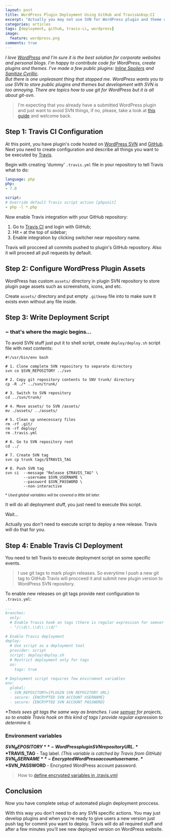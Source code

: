 ```yaml
---
layout: post
title: WordPress Plugin Deployment Using GitHub and Travis&nbsp;CI
excerpt: "Actually you may not use SVN for WordPress plugin and theme development and deployment. Travis can do all SVN stuff for you."
categories: articles
tags: [deployment, github, travis-ci, wordpress]
image:
  feature: wordpress.png
comments: true
---
```


*I love [WordPress](https://wordpress.org) and I'm sure it is the best solution for corporate websites and personal blogs. I'm happy to contribute code for WordPress, create plugins and themes. I've made a few public plugins: [Inline Spoilers](https://wordpress.org/plugins/inline-spoilers/) and [Sanitize Cyrillic](https://wordpress.org/plugins/sanitize-cyrillic/).*  
*But there is one unpleasant thing that stopped me. WordPress wants you to use SVN to store public plugins and themes but development with SVN is too annoying. There are topics how to use git for WordPress but it is all about git-svn.*

> I'm expecting that you already have a submitted WordPress plugin and just want to avoid SVN things, if no, please, take a look at [this guide](https://developer.wordpress.org/plugins/wordpress-org/) and welcome back.

## Step 1: Travis CI Configuration

At this point, you have plugin's code hosted on [WordPress SVN](https://developer.wordpress.org/plugins/wordpress-org/how-to-use-subversion/) and [GitHub](https://github.com). Next you need to create configuration and describe all things you want to be executed by [Travis](https://travis-ci/org). 

Begin with creating 'dummy' `.travis.yml` file in your repository to tell Travis what to do:

```yaml
language: php
php:
- 7.0

script:
# Override default Travis script action [phpunit]
- php -l *.php
```

Now enable Travis integration with your GitHub repository:

1. Go to [Travis CI](https://travis-ci.org) and login with GitHub;
2. Hit `+` at the top of sidebar;
3. Enable integration by clicking switcher near repository name.

Travis will procceed all commits pushed to plugin's GitHub repository. Also it will proceed all pull requests by default.

## Step 2: Configure WordPress Plugin Assets

WordPress has custom `assets/` directory in plugin SVN repository to store plugin page assets such as screenshots, icons, and etc.

Create `assets/` directory and put empty `.gitkeep` file into to make sure it exists even without any file inside.

## Step 3: Write Deployment Script

### <i class="fa fa-magic" aria-hidden="true"></i> ~ that's where the magic begins...

To avoid SVN stuff just put it to shell script, create `deploy/deploy.sh` script file with next contents: 

```shell
#!/usr/bin/env bash

# 1. Clone complete SVN repository to separate directory
svn co $SVN_REPOSITORY ../svn

# 2. Copy git repository contents to SNV trunk/ directory
cp -R ./* ../svn/trunk/

# 3. Switch to SVN repository
cd ../svn/trunk/

# 4. Move assets/ to SVN /assets/
mv ./assets/ ../assets/

# 5. Clean up unnecessary files
rm -rf .git/
rm -rf deploy/
rm .travis.yml

# 6. Go to SVN repository root
cd ../

# 7. Create SVN tag
svn cp trunk tags/$TRAVIS_TAG

# 8. Push SVN tag
svn ci  --message "Release $TRAVIS_TAG" \
        --username $SVN_USERNAME \
        --password $SVN_PASSWORD \
        --non-interactive
```
<small>* *Used global variables will be covered a little bit later.*</small>

It will do all deployment stuff, you just need to execute this script. 

Wait...

Actually you don't need to execute script to deploy a new release. Travis will do that for you.

## Step 4: Enable Travis CI Deployment

You need to tell Travis to execute deployment script on some specific events.  

> I use git tags to mark plugin releases. So everytime I push a new git tag to GitHub Travis will procceed it and submit new plugin version to WordPress SVN repository.

To enable new releases on git tags provide next configuration to `.travis.yml`:

```yaml
...
branches:
  only:
  # Enable Travis hook on tags (there is regular expression for semver tag)*
  - "/\\d\\.\\d\\.\\d/"

# Enable Travis deployment
deploy:
  # Use script as a deployment tool
  provider: script
  script: deploy/deploy.sh
  # Restrict deployment only for tags
  on:
    tags: true

# Deployment script requires few enviromnet variables
env:
  global:
  - SVN_REPOSITORY={PLUGIN SVN REPOSITORY URL}
  - secure: {ENCRYPTED SVN ACCOUNT USERNAME}
  - secure: {ENCRYPTED SVN ACCOUNT PASSWORD}
```

*\*Travis sees git tags the same way as branches. I use [semver](http://semver.org) for projects, so to enable Travis hook on this kind of tags I provide regular expression to determine it.*

### Environment variables

**$SVN_REPOSITORY** - WordPress plugin SVN repository URL.  
**$TRAVIS_TAG** - Tag label. *(This variable is catched by Travis from GitHub)*  
**$SVN_USERNAME** - Encrypted WordPress account username.  
**$SVN_PASSWORD** - Encrypted WordPress account password.

> How to [define encrypted variables in .travis.yml](https://docs.travis-ci.com/user/environment-variables/#Defining-encrypted-variables-in-.travis.yml)

## Conclusion

Now you have complete setup of automated plugin deployment proccess.

With this way you don't need to do any SVN specific actions. You may just develop plugins and when you're ready to give users a new version just push tag for commit you want to deploy. Travis will do all required stuff and after a few minutes you'll see new deployed version on WordPress website.
